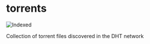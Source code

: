 torrents 
========
![Indexed](https://img.shields.io/badge/indexed-218932-blue)

Collection of torrent files discovered in the DHT network
